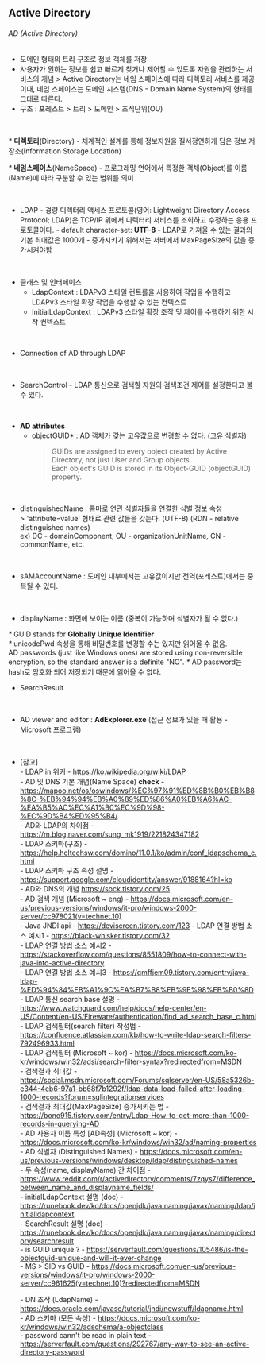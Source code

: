 ## Active Directory

###### AD (Active Directory)
- 도메인 형태의 트리 구조로 정보 객체를 저장
- 사용자가 원하는 정보를 쉽고 빠르게 찾거나 제어할 수 있도록 자원을 관리하는 서비스의 개념
    *>* Active Directory는 네임 스페이스에 따라 디렉토리 서비스를 제공
    이때, 네임 스페이스는 도메인 시스템(DNS - Domain Name System)의 형태를 그대로 따른다.
- 구조 : 포레스트 > 트리 > 도메인 > 조직단위(OU)


<br>

  _*_ **디렉토리**(Directory) - 체계적인 설계를 통해 정보자원을 질서정연하게 담은 정보 저장소(Information Storage Location)

  _*_ **네임스페이스**(NameSpace) - 프로그래밍 언어에서 특정한 객체(Object)를 이름(Name)에 따라 구분할 수 있는 범위를 의미

<br>

* LDAP
  *-* 경량 디렉터리 액세스 프로토콜(영어: Lightweight Directory Access Protocol; LDAP)은 TCP/IP 위에서 디렉터리 서비스를 조회하고 수정하는 응용 프로토콜이다.
  *-* default character-set: **UTF-8**
  *-* LDAP로 가져올 수 있는 결과의 기본 최대값은 1000개 - 증가시키기 위해서는 서버에서 MaxPageSize의 값을 증가시켜야함

<br>

* 클래스 및 인터페이스
  - LdapContext : LDAPv3 스타일 컨트롤을 사용하여 작업을 수행하고 LDAPv3 스타일 확장 작업을 수행할 수 있는 컨텍스트
  - InitialLdapContext : LDAPv3 스타일 확장 조작 및 제어를 수행하기 위한 시작 컨텍스트

<br>

* Connection of AD through LDAP

<br>

* SearchControl - LDAP 통신으로 검색할 자원의 검색조건 제어를 설정한다고 볼 수 있다.

<br>

* **AD attributes**
  - objectGUID* : AD 객체가 갖는 고유값으로 변경할 수 없다. (고유 식별자)
    > GUIDs are assigned to every object created by Active Directory, not just User and Group objects. <br> Each object's GUID is stored in its Object-GUID (objectGUID) property.
<br>

  - distinguishedName : 콤마로 연관 식별자들을 연결한 식별 정보 속성 <br>
    *>* 'attribute=value' 형태로 관련 값들을 갖는다. (UTF-8) (RDN - relative distinguished names) 
    <br>
    ex) DC - domainComponent, OU - organizationUnitName, CN - commonName, etc.
<br>

  - sAMAccountName : 도메인 내부에서는 고유값이지만 전역(포레스트)에서는 중복될 수 있다.
<br>

  - displayName : 화면에 보이는 이름 (중복이 가능하며 식별자가 될 수 없다.)

  _*_ GUID stands for **Globally Unique Identifier** <br>
  _*_ unicodePwd 속성을 통해 비밀번호를 변경할 수는 있지만 읽어올 수 없음. <br>
  AD passwords (just like Windows ones) are stored using non-reversible encryption, so the standard answer is a definite "NO".
  _*_ AD password는 hash로 암호화 되어 저장되기 때문에 읽어올 수 없다.

* SearchResult
  

<br>

* AD viewer and editor : **AdExplorer.exe** (접근 정보가 있을 때 활용 - Microsoft 프로그램)


<br>

* [참고] <br>
  *-* LDAP in 위키 - https://ko.wikipedia.org/wiki/LDAP <br>
  *-* AD 및 DNS 기본 개념(Name Space) **check** - https://mapoo.net/os/oswindows/%EC%97%91%ED%8B%B0%EB%B8%8C-%EB%94%94%EB%A0%89%ED%86%A0%EB%A6%AC-%EA%B5%AC%EC%A1%B0%EC%9D%98-%EC%9D%B4%ED%95%B4/ <br>
  *-* AD와 LDAP의 차이점 - https://m.blog.naver.com/sung_mk1919/221824347182 <br>
  *-* LDAP 스키마(구조) - https://help.hcltechsw.com/domino/11.0.1/ko/admin/conf_ldapschema_c.html <br>
  *-* LDAP 스키마 구조 속성 설명 - https://support.google.com/cloudidentity/answer/9188164?hl=ko <br>
  *-* AD와 DNS의 개념 https://sbck.tistory.com/25 <br>
  *-* AD 검색 개념 (Microsoft ~ eng) - https://docs.microsoft.com/en-us/previous-versions/windows/it-pro/windows-2000-server/cc978021(v=technet.10) <br>
  *-* Java JNDI api - https://deviscreen.tistory.com/123
  *-* LDAP 연결 방법 소스 예시1 - https://black-whisker.tistory.com/32 <br>
  *-* LDAP 연결 방법 소스 예시2 - https://stackoverflow.com/questions/8551809/how-to-connect-with-java-into-active-directory <br>
  *-* LDAP 연결 방법 소스 예시3 - https://qmffjem09.tistory.com/entry/java-ldap-%ED%94%84%EB%A1%9C%EA%B7%B8%EB%9E%98%EB%B0%8D <br>
  *-* LDAP 통신 search base 설명 - https://www.watchguard.com/help/docs/help-center/en-US/Content/en-US/Fireware/authentication/find_ad_search_base_c.html <br>
  *-* LDAP 검색필터(search filter) 작성법 - https://confluence.atlassian.com/kb/how-to-write-ldap-search-filters-792496933.html <br>
  *-* LDAP 검색필터 (Microsoft ~ kor) - https://docs.microsoft.com/ko-kr/windows/win32/adsi/search-filter-syntax?redirectedfrom=MSDN <br>
  *-* 검색결과 최대값 - https://social.msdn.microsoft.com/Forums/sqlserver/en-US/58a5326b-e344-4eb6-97a1-bb68f7b1292f/ldap-data-load-failed-after-loading-1000-records?forum=sqlintegrationservices <br>
  *-* 검색결과 최대값(MaxPageSize) 증가시키는 법 - https://bono915.tistory.com/entry/Ldap-How-to-get-more-than-1000-records-in-querying-AD <br>
  *-* AD 사용자 이름 특성 [AD속성] (Microsoft ~ kor) - https://docs.microsoft.com/ko-kr/windows/win32/ad/naming-properties <br>
  *-* AD 식별자 (Distinguished Names) - https://docs.microsoft.com/en-us/previous-versions/windows/desktop/ldap/distinguished-names <br>
  *-* 두 속성(name, displayName) 간 차이점 - https://www.reddit.com/r/activedirectory/comments/7zqys7/difference_between_name_and_displayname_fields/ <br>
  *-* initialLdapContext 설명 (doc) - https://runebook.dev/ko/docs/openjdk/java.naming/javax/naming/ldap/initialldapcontext <br>
  *-* SearchResult 설명 (doc) - https://runebook.dev/ko/docs/openjdk/java.naming/javax/naming/directory/searchresult <br>
  *-* is GUID unique ? - https://serverfault.com/questions/105486/is-the-objectguid-unique-and-will-it-ever-change <br>
  *-* MS > SID vs GUID - https://docs.microsoft.com/en-us/previous-versions/windows/it-pro/windows-2000-server/cc961625(v=technet.10)?redirectedfrom=MSDN <br>
  
  *-* DN 조작 (LdapName) - https://docs.oracle.com/javase/tutorial/jndi/newstuff/ldapname.html <br>
  *-* AD 스키마 (모든 속성) - https://docs.microsoft.com/ko-kr/windows/win32/adschema/a-objectclass <br>
  *-* password cann't be read in plain text - https://serverfault.com/questions/292767/any-way-to-see-an-active-directory-password <br>



